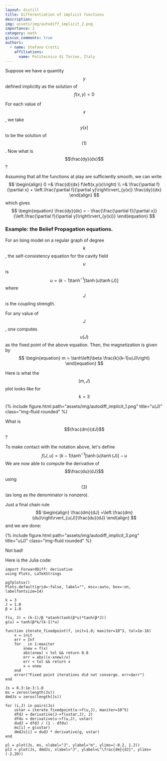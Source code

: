 ```yaml
---
layout: distill
title: Differentiation of implicit functions
description: 
img: assets/img/autodiff_implicit_2.png
importance: 1
category: math
giscus_comments: true
authors:
  - name: Stefano Crotti
    affiliations:
      name: Politecnico di Torino, Italy
---
```


Suppose we have a quantity $$y$$ defined implicitly as the solution of
$$
\begin{equation}
f(x,y)=0
\end{equation}
$$

For each value of $$x$$, we take $$y(x)$$ to be the solution of $$(1)$$.
Now what is $$\frac{dy}{dx}$$?

Assuming that all the functions at play are sufficiently smooth, we can write
$$
\begin{align}
0 =& \frac{d}{dx} f\left(x,y(x)\right) \\
  =&   \frac{\partial f}{\partial x} + \left.\frac{\partial f}{\partial y}\right\rvert_{y(x)} \frac{dy}{dx}
\end{align}
$$
which gives
$$
\begin{equation}
\frac{dy}{dx} = - \frac{\frac{\partial f}{\partial x}}{\left.\frac{\partial f}{\partial y}\right\rvert_{y(x)}}
\end{equation}
$$

### Example: the Belief Propagation equations.

For an Ising model on a regular graph of degree $$k$$, the self-consistency equation for the cavity field $$u$$ is
$$
\begin{equation}
u = (k-1)\tanh^{-1}\left[\tanh(u)\tanh(J)\right]
\end{equation}
$$
where $$J$$ is the coupling strength.

For any value of $$J$$, one computes $$u(J)$$ as the fixed point of the above equation. 
Then, the magnetization is given by
$$
\begin{equation}
m = \tanh\left(\beta \frac{k}{k-1}u(J)\right)
\end{equation}
$$

Here is what the $$(m,J)$$ plot looks like for $$k=3$$
<div class="row justify-content-sm-center">
    <div class="col-sm-8">
        {% include figure.html path="assets/img/autodiff_implicit_1.png" title="u(J)" class="img-fluid rounded" %}
    </div>
</div>
<!-- <div class="caption">
    This image can also have a caption. It's like magic.
</div> -->

What is $$\frac{dm}{dJ}$$?

To make contact with the notation above, let's define 
$$
\begin{equation}
f(J,u) = (k-1)\tanh^{-1}\left[\tanh(u)\tanh(J)\right] - u
\end{equation}
$$
We are now able to compute the derivative of $$\frac{du}{dJ}$$ using $$(3)$$ (as long as the denominator is nonzero).

Just a final chain rule
$$
\begin{align}
\frac{dm}{dJ} =\left.\frac{dm}{du}\right\rvert_{u(J)}\frac{du}{dJ}
\end{align}
$$
and we are done:

<div class="row justify-content-sm-center">
    <div class="col-sm-8">
        {% include figure.html path="assets/img/autodiff_implicit_3.png" title="u(J)" class="img-fluid rounded" %}
    </div>
</div>

Not bad!

Here is the Julia code:
```
import ForwardDiff: derivative
using Plots, LaTeXStrings

pgfplotsx()
Plots.default(grid=:false, label="", msc=:auto, box=:on, labelfontsize=14)

k = 3
J = 1.0
β = 1.0

f(u, J) = (k-1)/β *atanh(tanh(β*u)*tanh(β*J))
g(u) = tanh(β*k/(k-1)*u)

function iterate_fixedpoint(f, init=1.0; maxiter=10^3, tol=1e-16)
    x = init
    err = Inf
    for _ in 1:maxiter
        xnew = f(x)
        abs(xnew) < tol && return 0.0
        err = abs((x-xnew)/x) 
        err < tol && return x
        x = xnew
    end
    error("Fixed point iterations did not converge. err=$err")
end

Js = 0.3:1e-3:1.0
ms = zeros(length(Js))
dmdJs = zeros(length(Js))

for (i,J) in pairs(Js)
    ustar = iterate_fixedpoint(u->f(u,J), maxiter=10^5)
    dfdJ = derivative(J->f(ustar,J), J)
    dfdu = derivative(u->f(u,J), ustar)
    dudJ = dfdJ / (1 - dfdu)
    ms[i] = g(ustar)
    dmdJs[i] = dudJ * derivative(g, ustar)
end

pl = plot(Js, ms, xlabel="J", ylabel="m", ylims=(-0.2, 1.2))
pl2 = plot(Js, dmdJs, xlabel="J", ylabel=L"\frac{dm}{dJ}", ylims=(-2,20))
```